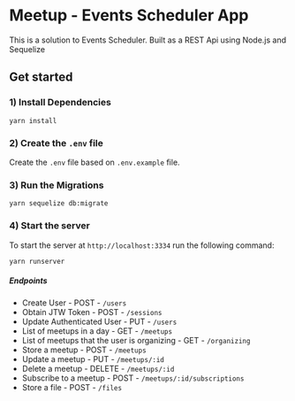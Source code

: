 # Meetup - Events Scheduler App

This is a solution to Events Scheduler. Built as a REST Api using Node.js and Sequelize

## Get started

### 1) Install Dependencies

```
yarn install
```

### 2) Create the `.env` file

Create the `.env` file based on `.env.example` file.

### 3) Run the Migrations

```
yarn sequelize db:migrate
```

### 4) Start the server

To start the server at `http://localhost:3334` run the following command:

```
yarn runserver
```

##### Endpoints

- Create User - POST - `/users`
- Obtain JTW Token - POST - `/sessions`
- Update Authenticated User - PUT - `/users`
- List of meetups in a day - GET - `/meetups`
- List of meetups that the user is organizing - GET - `/organizing`
- Store a meetup - POST - `/meetups`
- Update a meetup - PUT - `/meetups/:id`
- Delete a meetup - DELETE - `/meetups/:id`
- Subscribe to a meetup - POST - `/meetups/:id/subscriptions`
- Store a file - POST - `/files`
